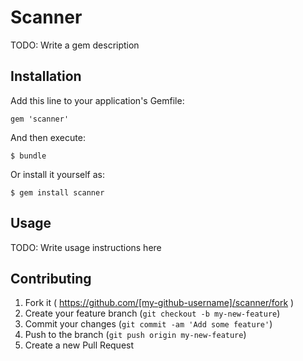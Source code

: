 # Scanner

TODO: Write a gem description

## Installation

Add this line to your application's Gemfile:

    gem 'scanner'

And then execute:

    $ bundle

Or install it yourself as:

    $ gem install scanner

## Usage

TODO: Write usage instructions here

## Contributing

1. Fork it ( https://github.com/[my-github-username]/scanner/fork )
2. Create your feature branch (`git checkout -b my-new-feature`)
3. Commit your changes (`git commit -am 'Add some feature'`)
4. Push to the branch (`git push origin my-new-feature`)
5. Create a new Pull Request
